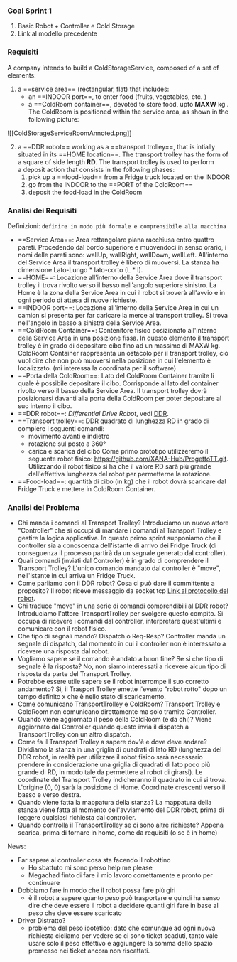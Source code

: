 ### Goal Sprint 1
1) Basic Robot + Controller e Cold Storage
2) Link al modello precedente

### Requisiti
A company intends to build a ColdStorageService, composed of a set of elements:

1. a ==service area== (rectangular, flat) that includes:
    - an ==INDOOR port==, to enter food (fruits, vegetables, etc. )
    - a ==ColdRoom container==, devoted to store food, upto **MAXW** kg .
    The ColdRoom is positioned within the service area, as shown in the following picture:

![[ColdStorageServiceRoomAnnoted.png]]

2. a ==DDR robot== working as a ==transport trolley==, that is intially situated in its ==HOME location==. The transport trolley has the form of a square of side length **RD**.
    The transport trolley is used to perform a deposit action that consists in the following phases:
    1. pick up a ==food-load== from a Fridge truck located on the INDOOR
    2. go from the INDOOR to the ==PORT of the ColdRoom==
    3. deposit the food-load in the ColdRoom

### Analisi dei Requisiti
Definizioni:
`definire in modo più formale e comprensibile alla macchina`

- ==Service Area==: Area rettangolare piana racchiusa entro quattro pareti. Procedendo dal bordo superiore e muovendoci in senso orario, i nomi delle pareti sono: wallUp, wallRight, wallDown, wallLeft. All'interno del Service Area il transport trolley è libero di muoversi. La stanza ha dimensione Lato-Lungo * lato-corto (L * l).
- ==HOME==: Locazione all'interno della Service Area dove il transport trolley il trova rivolto verso il basso nell'angolo superiore sinistro. La Home è la zona della Service Area in cui il robot si troverà all'avvio e in ogni periodo di attesa di nuove richieste.
- ==INDOOR port==: Locazione all'interno della Service Area in cui un camion si presenta per far caricare la merce al transport trolley. Si trova nell'angolo in basso a sinistra della Service Area.
- ==ColdRoom Container==: Contenitore fisico posizionato all'interno della Service Area in una posizione fissa. In questo elemento il transport trolley è in grado di depositare cibo fino ad un massimo di MAXW kg. ColdRoom Container rappresenta un ostacolo per il transport trolley, ciò vuol dire che non può muoversi nella posizione in cui l'elemento è localizzato. (mi interessa la coordinata per il software)
- ==Porta della ColdRoom==: Lato del ColdRoom Container tramite li quale è possibile depositare il cibo. Corrisponde al lato del container rivolto verso il basso della Service Area. Il transport trolley dovrà posizionarsi davanti alla porta della ColdRoom per poter depositare al suo interno il cibo.
- ==DDR robot==: *Differential Drive Robot*, vedi [DDR](https://www.youtube.com/watch?v=aE7RQNhwnPQ).
- ==Transport trolley==: DDR quadrato di lunghezza RD in grado di compiere i seguenti comandi: 
	- movimento avanti e indietro
	- rotazione sul posto a 360°
	- carica e scarica del cibo
   Come primo prototipo utilizzeremo il seguente robot fisico: https://github.com/XANA-Hub/ProgettoTT.git. Utilizzando il robot fisico si ha che il valore RD sarà più grande dell'effettiva lunghezza del robot per permetterne la rotazione.
- ==Food-load==: quantità di cibo (in kg) che il robot dovrà scaricare dal Fridge Truck e mettere in ColdRoom Container.


### Analisi del Problema
- Chi manda i comandi al Transport Trolley?
	Introduciamo un nuovo attore "Controller" che si occupi di mandare i comandi al Transport Trolley e gestire la logica applicativa. 
	In questo primo sprint supponiamo che il controller sia a conoscenza dell'istante di arrivo dei Fridge Truck (di conseguenza il processo partirà da un segnale generato dal controller).
- Quali comandi (inviati dal Controller) è in grado di comprendere il Transport Trolley?
	L'unico comando mandato dal controller è "move", nell'istante in cui arriva un Fridge Truck.
- Come parliamo con il DDR robot? Cosa ci può dare il committente a proposito?
	Il robot riceve messaggio da socket tcp [Link al protocollo del robot](https://github.com/XANA-Hub/ProgettoTT/blob/main/Sprint%201.md).
- Chi traduce "move" in una serie di comandi comprendibili al DDR robot?
	Introduciamo l'attore TransportTrolley per svolgere questo compito. Si occupa di ricevere i comandi dal controller, interpretare quest'ultimi e comunicare con il robot fisico.
- Che tipo di segnali mando? Dispatch o Req-Resp?
	Controller manda un segnale di dispatch, dal momento in cui il controller non è interessato a ricevere una risposta dal robot.
- Vogliamo sapere se il comando è andato a buon fine? Se si che tipo di segnale è la risposta?
	No, non siamo interessati a ricevere alcun tipo di risposta da parte del Transport Trolley.
- Potrebbe essere utile sapere se il robot interrompe il suo corretto andamento?
	Sì, il Trasport Trolley emette l'evento "robot rotto" dopo un tempo definito x che è nello stato di scaricamento.
- Come comunicano TransportTrolley e ColdRoom?
	Transport Trolley e ColdRoom non comunicano direttamente ma solo tramite Controller.
- Quando viene aggiornato il peso della ColdRoom (e da chi)?
	Viene aggiornato dal Controller quando questo invia il dispatch a TransportTrolley con un altro dispatch.
- Come fa il Transport Trolley a sapere dov'è e dove deve andare?
	Dividiamo la stanza in una griglia di quadrati di lato RD (lunghezza del DDR robot, in realtà per utilizzare il robot fisico sarà necessario prendere in considerazione una griglia di quadrati di lato poco più grande di RD, in modo tale da permettere al robot di girarsi). 
	Le coordinate del Transport Trolley indicheranno il quadrato in cui si trova. L'origine (0, 0) sarà la posizione di Home. Coordinate crescenti verso il basso e verso destra.
- Quando viene fatta la mappatura della stanza?
	La mappatura della stanza viene fatta al momento dell'avviamento del DDR robot, prima di leggere qualsiasi richiesta dal controller.
- Quando controlla il TransportTrolley se ci sono altre richieste?
	Appena scarica, prima di tornare in home, come da requisiti (o se è in home)

News:
- Far sapere al controller cosa sta facendo il robottino
	- Ho sbattuto mi sono perso help me please
	- Megachad finto di fare il mio lavoro correttamente e pronto per continuare
- Dobbiamo fare in modo che il robot possa fare più giri
	- è il robot a sapere quanto peso può trasportare e quindi ha senso dire che deve essere il robot a decidere quanti giri fare in base al peso che deve essere scaricato
- Driver Distratto?
	- problema del peso ipotetico: dato che comunque ad ogni nuova richiesta cicliamo per vedere se ci sono ticket scaduti, tanto vale usare solo il peso effettivo e aggiungere la somma dello spazio promesso nei ticket ancora non riscattati.
